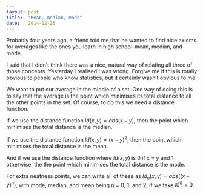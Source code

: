 ```yaml
---
layout: post
title:  "Mean, median, mode"
date:   2014-12-26
---
```


Probably four years ago, a friend told me that he wanted to find nice axioms for averages like the ones you learn in high school–mean, median, and mode.

I said that I didn’t think there was a nice, natural way of relating all three of those concepts. Yesterday I realised I was wrong. Forgive me if this is totally obvious to people who know statistics, but it certainly wasn’t obvious to me.

We want to put our average in the middle of a set. One way of doing this is to say that the average is the point which minimises its total distance to all the other points in the set. Of course, to do this we need a distance function.

If we use the distance function $l d(x,y) = abs(x-y)$, then the point which minimises the total distance is the median.

If we use the distance function $l d(x,y) = (x-y)^2$, then the point which minimises the total distance is the mean.

And if we use the distance function where $l d(x,y)$ is 0 if x = y and 1 otherwise, the the point which minimises the total distance is the mode.

For extra neatness points, we can write all of these as $l d_n(x,y)= abs((x-y)^n)$, with mode, median, and mean being n = 0, 1, and 2, if we take $l 0^0 = 0$.
